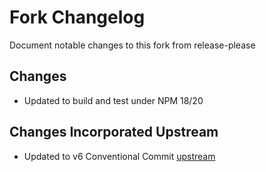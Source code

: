 # Fork Changelog

Document notable changes to this fork from release-please

## Changes

- Updated to build and test under NPM 18/20

## Changes Incorporated Upstream

- Updated to v6 Conventional Commit [upstream](https://github.com/googleapis/release-please/releases/tag/v15.11.2)
